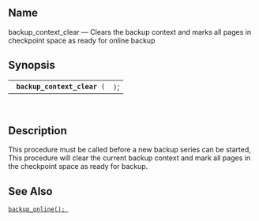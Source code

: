 <div id="fn_backup_context_clear" class="refentry">

<div class="titlepage">

</div>

<div class="refnamediv">

## Name

backup_context_clear — Clears the backup context and marks all pages in
checkpoint space as ready for online backup

</div>

<div class="refsynopsisdiv">

## Synopsis

<div id="fsyn_backup_context_clear" class="funcsynopsis">

|                                   |      |
|-----------------------------------|------|
| ` `**`backup_context_clear`**` (` | `)`; |

<div class="funcprototype-spacer">

 

</div>

</div>

</div>

<div id="desc_backup_context_clear" class="refsect1">

## Description

This procedure must be called before a new backup series can be started,
This procedure will clear the current backup context and mark all pages
in the checkpoint space as ready for backup.

</div>

<div id="seealso_backup_context_clear" class="refsect1">

## See Also

<a href="fn_backup_online.html" class="link" title="backup_online"><code
class="function">backup_online(); </code></a>

</div>

</div>
